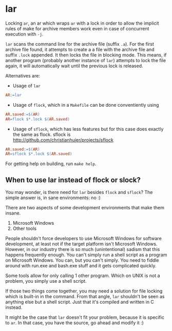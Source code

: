 lar
===

Locking `ar`, an ar which wraps `ar` with a lock in order to allow the implicit rules of make for archive members work even in case of concurrent execution with `-j`.

`lar` scans the command line for the archive file (suffix `.a`).
For the first archive file found, it attempts to create a a file with the archive file and suffix `.lock` appended.
It then locks the file in blocking mode.
This means, if another program (probably another instance of `lar`) attempts to lock the file again, it will automatically wait until the previous lock is released.

Alternatives are:
* Usage of `lar`
```Makefile
AR:=lar
```

* Usage of `flock`, which in a `Makefile` can be done conventiently using
```Makefile
AR.saved:=$(AR)
AR=flock $*.lock $(AR.saved)
```

* Usage of `sflock`, which has less features but for this case does exactly the same as flock.
  sflock is http://github.com/christianhujer/projects/sflock
```Makefile
AR.saved:=$(AR)
AR=sflock $*.lock $(AR.saved)
```

For getting help on building, run `make help`.

When to use lar instead of flock or slock?
------------------------------------------
You may wonder, is there need for `lar` besides `flock` and `sflock`?
The simple answer is, in sane environments: no :)

There are two aspects of some development environments that make them insane.

1. Microsoft Windows
2. Other tools

People shouldn't force developers to use Microsoft Windows for software development, at least not if the target platform isn't Microsoft Windows.
However, in our industry there is so much (unintentional) sadism that this happens frequently enough.
You can't simply run a shell script as a program on Microsoft Windows.
You can, but you can't simply.
You need to fiddle around with run.exe and bash.exe stuff and it gets complicated quickly.

Some tools allow for only calling 1 other program.
Which on UNIX is not a problem, you simply use a shell script.

If those two things come together, you may need a solution for file locking which is built-in in the command.
From that angle, `lar` shouldn't be seen as anything else but a shell script.
Just that it's compiled and written in C instead.

It might be the case that `lar` doesn't fit your problem, because it is specific to `ar`.
In that case, you have the source, go ahead and modify it :)

